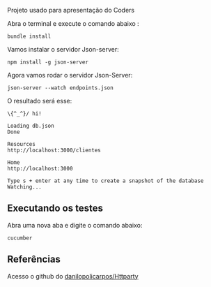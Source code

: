 Projeto usado para apresentação do Coders

Abra o terminal e execute o comando abaixo :
```
bundle install      
```

Vamos instalar  o servidor Json-server:
```
npm install -g json-server
```
Agora vamos rodar o servidor Json-Server:

```
json-server --watch endpoints.json
````

O resultado será esse: 
```
\{^_^}/ hi!

Loading db.json
Done

Resources
http://localhost:3000/clientes

Home
http://localhost:3000

Type s + enter at any time to create a snapshot of the database
Watching...

```

## Executando os testes

Abra uma nova aba e digite o comando abaixo:

```
cucumber
```

## Referências
Acesso o github do <a href="https://github.com/danilopolicarpos/Httparty
l">danilopolicarpos/Httparty</a>